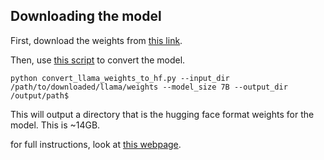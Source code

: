 ## Downloading the model
First, download the weights from [this link](https://docs.google.com/forms/d/e/1FAIpQLSfqNECQnMkycAp2jP4Z9TFX0cGR4uf7b_fBxjY_OjhJILlKGA/viewform?usp=send_form).

Then, use [this script](https://github.com/huggingface/transformers/blob/main/src/transformers/models/llama/convert_llama_weights_to_hf.py) to convert the model.

`python convert_llama_weights_to_hf.py --input_dir /path/to/downloaded/llama/weights --model_size 7B --output_dir /output/path$`

This will output a directory that is the hugging face format weights for the model. This is ~14GB.

for full instructions, look at [this webpage](https://huggingface.co/docs/transformers/main/model_doc/llama).